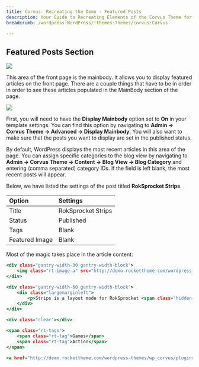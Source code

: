 ```yaml
---
title: Corvus: Recreating the Demo - Featured Posts
description: Your Guide to Recreating Elements of the Corvus Theme for WordPress
breadcrumb: /wordpress:WordPress/!themes:Themes/corvus:Corvus

---
```


Featured Posts Section
-----

![][demo]

This area of the front page is the mainbody. It allows you to display featured articles on the front page. There are a couple things that have to be in order in order to see these articles populated in the MainBody section of the page.

![][mainbody]

First, you will need to have the **Display Mainbody** option set to **On** in your template settings. You can find this option by navigating to **Admin -> Corvus Theme -> Advanced -> Display Mainbody**. You will also want to make sure that the posts you want to display are set in the published status.

By default, WordPress displays the most recent articles in this area of the page. You can assign specific categories to the blog view by navigating to **Admin -> Corvus Theme -> Content -> Blog View -> Blog Category** and entering (comma separated) category IDs. If the field is left blank, the most recent posts will appear. 

Below, we have listed the settings of the post titled **RokSprocket Strips**.

| Option         | Settings           |  
| :------------- | :----------------- |  
| Title          | RokSprocket Strips |  
| Status         | Published          |  
| Tags           | Blank              |  
| Featured Image | Blank              |  


Most of the magic takes place in the article content:

~~~ .html
<div class="gantry-width-30 gantry-width-block">
    <img class="rt-image-a" src="http://demo.rockettheme.com/wordpress-themes/wp_corvus/wp-content/rockettheme/rt_corvus_wp/frontpage/featured/img2.jpg" alt="image">
</div>

<div class="gantry-width-60 gantry-width-block">
	<div class="largemarginleft">
		<p>Strips is a layout mode for RokSprocket <span class="hidden-tablet">that displays<span class="visible-large"> and rotates through</span> horizontal content <span class="visible-large">and image</span> blocks<span class="visible-large">, perfect for highlighting content</span></span>.</p>
	</div>
</div>

<div class="clear"></div>

<span class="rt-tags">
	<span class="rt-tag">Games</span>
	<span class="rt-tag">Action</span>
</span>

<a href="http://demo.rockettheme.com/wordpress-themes/wp_corvus/plugins/" class="readon2 rt-floatright">+</a>
~~~ 

[demo]: assets/demo_10.jpeg
[mainbody]: assets/mainbody.jpg